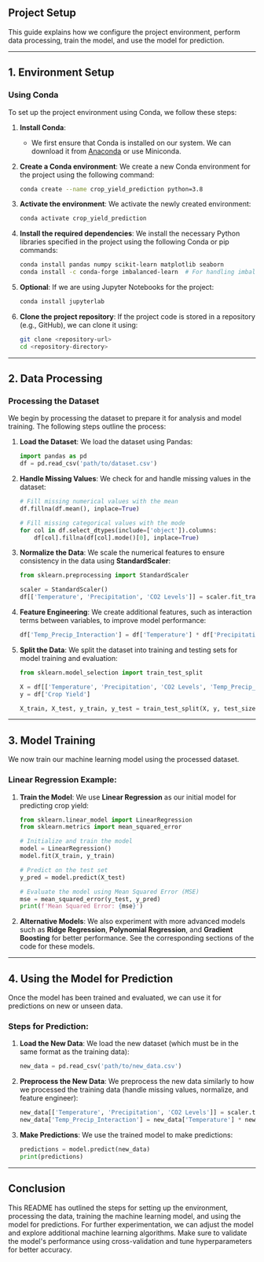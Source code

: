 ## **Project Setup**

This guide explains how we configure the project environment, perform data processing, train the model, and use the model for prediction.

---

## **1. Environment Setup**

### **Using Conda**

To set up the project environment using Conda, we follow these steps:

1. **Install Conda**:
   - We first ensure that Conda is installed on our system. We can download it from [Anaconda](https://www.anaconda.com/products/individual) or use Miniconda.
   
2. **Create a Conda environment**:
   We create a new Conda environment for the project using the following command:
   ```bash
   conda create --name crop_yield_prediction python=3.8
   ```

3. **Activate the environment**:
   We activate the newly created environment:
   ```bash
   conda activate crop_yield_prediction
   ```

4. **Install the required dependencies**:
   We install the necessary Python libraries specified in the project using the following Conda or pip commands:
   ```bash
   conda install pandas numpy scikit-learn matplotlib seaborn
   conda install -c conda-forge imbalanced-learn  # For handling imbalanced datasets (SMOTE)
   ```

5. **Optional**: If we are using Jupyter Notebooks for the project:
   ```bash
   conda install jupyterlab
   ```

6. **Clone the project repository**:
   If the project code is stored in a repository (e.g., GitHub), we can clone it using:
   ```bash
   git clone <repository-url>
   cd <repository-directory>
   ```

---

## **2. Data Processing**

### **Processing the Dataset**

We begin by processing the dataset to prepare it for analysis and model training. The following steps outline the process:

1. **Load the Dataset**:
   We load the dataset using Pandas:
   ```python
   import pandas as pd
   df = pd.read_csv('path/to/dataset.csv')
   ```

2. **Handle Missing Values**:
   We check for and handle missing values in the dataset:
   ```python
   # Fill missing numerical values with the mean
   df.fillna(df.mean(), inplace=True)
   
   # Fill missing categorical values with the mode
   for col in df.select_dtypes(include=['object']).columns:
       df[col].fillna(df[col].mode()[0], inplace=True)
   ```

3. **Normalize the Data**:
   We scale the numerical features to ensure consistency in the data using **StandardScaler**:
   ```python
   from sklearn.preprocessing import StandardScaler

   scaler = StandardScaler()
   df[['Temperature', 'Precipitation', 'CO2 Levels']] = scaler.fit_transform(df[['Temperature', 'Precipitation', 'CO2 Levels']])
   ```

4. **Feature Engineering**:
   We create additional features, such as interaction terms between variables, to improve model performance:
   ```python
   df['Temp_Precip_Interaction'] = df['Temperature'] * df['Precipitation']
   ```

5. **Split the Data**:
   We split the dataset into training and testing sets for model training and evaluation:
   ```python
   from sklearn.model_selection import train_test_split

   X = df[['Temperature', 'Precipitation', 'CO2 Levels', 'Temp_Precip_Interaction']]
   y = df['Crop Yield']

   X_train, X_test, y_train, y_test = train_test_split(X, y, test_size=0.3, random_state=42)
   ```

---

## **3. Model Training**

We now train our machine learning model using the processed dataset.

### **Linear Regression Example**:

1. **Train the Model**:
   We use **Linear Regression** as our initial model for predicting crop yield:
   ```python
   from sklearn.linear_model import LinearRegression
   from sklearn.metrics import mean_squared_error

   # Initialize and train the model
   model = LinearRegression()
   model.fit(X_train, y_train)

   # Predict on the test set
   y_pred = model.predict(X_test)

   # Evaluate the model using Mean Squared Error (MSE)
   mse = mean_squared_error(y_test, y_pred)
   print(f'Mean Squared Error: {mse}')
   ```

2. **Alternative Models**:
   We also experiment with more advanced models such as **Ridge Regression**, **Polynomial Regression**, and **Gradient Boosting** for better performance. See the corresponding sections of the code for these models.

---

## **4. Using the Model for Prediction**

Once the model has been trained and evaluated, we can use it for predictions on new or unseen data.

### **Steps for Prediction**:

1. **Load the New Data**:
   We load the new dataset (which must be in the same format as the training data):
   ```python
   new_data = pd.read_csv('path/to/new_data.csv')
   ```

2. **Preprocess the New Data**:
   We preprocess the new data similarly to how we processed the training data (handle missing values, normalize, and feature engineer):
   ```python
   new_data[['Temperature', 'Precipitation', 'CO2 Levels']] = scaler.transform(new_data[['Temperature', 'Precipitation', 'CO2 Levels']])
   new_data['Temp_Precip_Interaction'] = new_data['Temperature'] * new_data['Precipitation']
   ```

3. **Make Predictions**:
   We use the trained model to make predictions:
   ```python
   predictions = model.predict(new_data)
   print(predictions)
   ```

---

## **Conclusion**

This README has outlined the steps for setting up the environment, processing the data, training the machine learning model, and using the model for predictions. For further experimentation, we can adjust the model and explore additional machine learning algorithms. Make sure to validate the model's performance using cross-validation and tune hyperparameters for better accuracy.